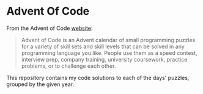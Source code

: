 # Advent Of Code

From the Advent of Code [website](https://adventofcode.com/2022/about):

> Advent of Code is an Advent calendar of small programming puzzles for a variety of skill sets and skill levels that can be solved in any programming language you like. People use them as a speed contest, interview prep, company training, university coursework, practice problems, or to challenge each other.

This repository contains my code solutions to each of the days' puzzles, grouped by the given year.
